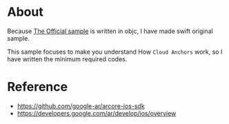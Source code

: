 # About
Because [The Official sample](https://github.com/google-ar/arcore-ios-sdk) is written in objc, I have made swift original sample.

This sample focuses to make you understand How `Cloud Anchors` work, so I have written the minimum required codes.

# Reference
- https://github.com/google-ar/arcore-ios-sdk
- https://developers.google.com/ar/develop/ios/overview
